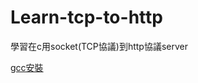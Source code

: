# Learn-tcp-to-http
學習在c用socket(TCP協議)到http協議server

[gcc安裝](https://github.com/EriaWist/Free_Software_Introduction_gcc/blob/main/gcc.md)



<script src="https://gist.github.com/EriaWist/30f8772b9dcbd3cc788fc56ae910670e.js"></script>


